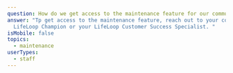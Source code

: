 ```yaml
---
question: How do we get access to the maintenance feature for our community?
answer: "Tp get access to the maintenance feature, reach out to your community
  LifeLoop Champion or your LifeLoop Customer Success Specialist. "
isMobile: false
topics:
  - maintenance
userTypes:
  - staff
---
```

